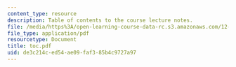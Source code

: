 ```yaml
---
content_type: resource
description: Table of contents to the course lecture notes.
file: /media/https%3A/open-learning-course-data-rc.s3.amazonaws.com/12-090-introduction-to-fluid-motions-sediment-transport-and-current-generated-sedimentary-structures-fall-2006/de3c214ced54ae09faf385b4c9727a97_toc.pdf
file_type: application/pdf
resourcetype: Document
title: toc.pdf
uid: de3c214c-ed54-ae09-faf3-85b4c9727a97
---
```

